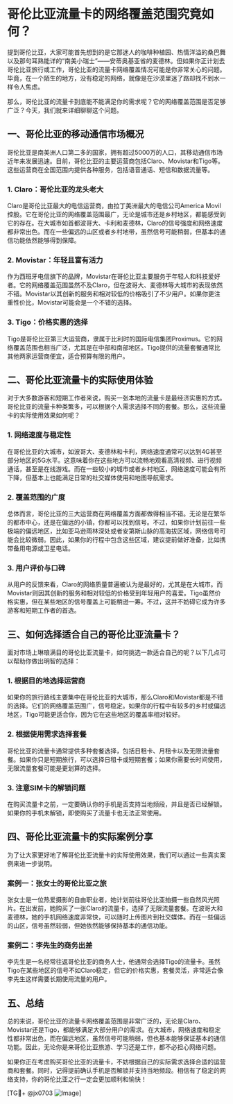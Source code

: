 # 哥伦比亚流量卡的网络覆盖范围究竟如何？

提到哥伦比亚，大家可能首先想到的是它那迷人的咖啡种植园、热情洋溢的桑巴舞以及那句耳熟能详的“南美小瑞士”——安蒂奥基亚省的麦德林。但如果你正计划去哥伦比亚旅行或工作，哥伦比亚的流量卡网络覆盖情况可能是你非常关心的问题。毕竟，在一个陌生的地方，没有稳定的网络，就像是在沙漠里迷了路却找不到水一样令人焦虑。

那么，哥伦比亚的流量卡到底能不能满足你的需求呢？它的网络覆盖范围是否足够广泛？今天，我们就来详细聊聊这个问题。

## 一、哥伦比亚的移动通信市场概况

哥伦比亚是南美洲人口第二多的国家，拥有超过5000万的人口，其移动通信市场近年来发展迅速。目前，哥伦比亚的主要运营商包括Claro、Movistar和Tigo等。这些运营商在全国范围内提供各种服务，包括语音通话、短信和数据流量等。

### 1. Claro：哥伦比亚的龙头老大
Claro是哥伦比亚最大的电信运营商，由拉丁美洲最大的电信公司America Movil控股。它在哥伦比亚的网络覆盖范围最广，无论是城市还是乡村地区，都能感受到它的存在。在大城市如首都波哥大、卡利和麦德林，Claro的信号强度和网络速度都非常出色。而在一些偏远的山区或者乡村地带，虽然信号可能稍弱，但基本的通信功能依然能够得到保障。

### 2. Movistar：年轻且富有活力
作为西班牙电信旗下的品牌，Movistar在哥伦比亚主要服务于年轻人和科技爱好者。它的网络覆盖范围虽然不及Claro，但在波哥大、麦德林等大城市的表现依然不错。Movistar以其创新的服务和相对较低的价格吸引了不少用户。如果你更注重性价比，Movistar可能会是一个不错的选择。

### 3. Tigo：价格实惠的选择
Tigo是哥伦比亚第三大运营商，隶属于比利时的国际电信集团Proximus。它的网络覆盖范围也相当广泛，尤其是在中部和南部地区。Tigo提供的流量套餐通常比其他两家运营商便宜，适合预算有限的用户。

## 二、哥伦比亚流量卡的实际使用体验

对于大多数游客和短期工作者来说，购买一张本地的流量卡是最经济实惠的方式。哥伦比亚的流量卡种类繁多，可以根据个人需求选择不同的套餐。那么，这些流量卡的实际使用效果如何呢？

### 1. 网络速度与稳定性
在哥伦比亚的大城市，如波哥大、麦德林和卡利，网络速度通常可以达到4G甚至部分地区的5G水平。这意味着你在这些地方可以流畅地观看高清视频、进行视频通话，甚至是在线游戏。而在一些较小的城市或者乡村地区，网络速度可能会有所下降，但基本上也能满足日常的社交媒体使用和地图导航需求。

### 2. 覆盖范围的广度
总体而言，哥伦比亚的三大运营商在网络覆盖方面都做得相当不错。无论是在繁华的都市中心，还是在偏远的小镇，你都可以找到信号。不过，如果你计划前往一些极端的偏远地区，比如亚马逊雨林深处或者安第斯山脉的高海拔区域，网络信号可能会比较微弱。因此，如果你的行程中包含这些区域，建议提前做好准备，比如携带备用电源或卫星电话。

### 3. 用户评价与口碑
从用户的反馈来看，Claro的网络质量普遍被认为是最好的，尤其是在大城市。而Movistar则因其创新的服务和相对较低的价格受到年轻用户的喜爱。Tigo虽然价格实惠，但在某些地区的信号覆盖上可能稍逊一筹。不过，这并不妨碍它成为许多游客和短期工作者的首选。

## 三、如何选择适合自己的哥伦比亚流量卡？

面对市场上琳琅满目的哥伦比亚流量卡，如何挑选一款适合自己的呢？以下几点可以帮助你做出明智的选择：

### 1. 根据目的地选择运营商
如果你的旅行路线主要集中在哥伦比亚的大城市，那么Claro和Movistar都是不错的选择。它们的网络覆盖范围广，信号稳定。如果你的行程中有较多的乡村或偏远地区，Tigo可能更适合你，因为它在这些地区的覆盖率相对较好。

### 2. 根据使用需求选择套餐
哥伦比亚的流量卡通常提供多种套餐选择，包括日租卡、月租卡以及无限流量套餐。如果你只是短期旅行，可以选择日租卡或短期套餐；如果你需要长时间使用，无限流量套餐可能是更划算的选择。

### 3. 注意SIM卡的解锁问题
在购买流量卡之前，一定要确认你的手机是否支持当地频段，并且是否已经解锁。如果你的手机未解锁，即使购买了流量卡也无法正常使用。

## 四、哥伦比亚流量卡的实际案例分享

为了让大家更好地了解哥伦比亚流量卡的实际使用效果，我们可以通过一些真实案例来进一步说明。

### 案例一：张女士的哥伦比亚之旅
张女士是一位热爱摄影的自由职业者，她计划前往哥伦比亚拍摄一些自然风光照片。在出发前，她购买了一张Claro的流量卡，选择了无限流量套餐。在波哥大和麦德林，她的手机网络速度非常快，可以随时上传图片到社交媒体。而在一些偏远的山区，信号虽然较弱，但她依然能够保持基本的通信功能。

### 案例二：李先生的商务出差
李先生是一名经常往返哥伦比亚的商务人士，他通常会选择Tigo的流量卡。虽然Tigo在某些地区的信号不如Claro稳定，但它的价格实惠，套餐灵活，非常适合像李先生这样需要长期使用流量的用户。

## 五、总结

总的来说，哥伦比亚的流量卡网络覆盖范围是非常广泛的，无论是Claro、Movistar还是Tigo，都能够满足大部分用户的需求。在大城市，网络速度和稳定性都非常出色，而在偏远地区，虽然信号可能稍弱，但也基本能够保证基本的通信功能。因此，无论你是来哥伦比亚旅游、学习还是工作，都不必担心网络问题。

如果你正在考虑购买哥伦比亚的流量卡，不妨根据自己的实际需求选择合适的运营商和套餐。同时，记得提前确认手机是否解锁并支持当地频段。相信有了稳定的网络支持，你的哥伦比亚之行一定会更加顺利和愉快！

[TG💪+ @jx0703 ![Image](https://github.com/user-attachments/assets/dbca1d08-cadb-493c-b0ec-ad6f7a83f270)]
